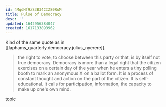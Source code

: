 ```yaml
---
id: 4MqdHf9zS3B34CIZ80RuM
title: Pulse of Democracy
desc: ''
updated: 1642956384047
created: 1617133893962
---
```


Kind of the same quote as in [[laphams_quarterly.democracy.julius_nyerere]].

>the right to vote, to choose between this party or that, is by itself
>not true democracy. Democracy is more than a legal right that the
>citizen exercises on a certain day of the year when he enters a tiny
>polling booth to mark an anonymous X on a ballot form. It is a process
>of constant thought and action on the part of the citizen. It is
>self-educational. It calls for participation, information, the capacity
>to make up one's own mind.

topic
